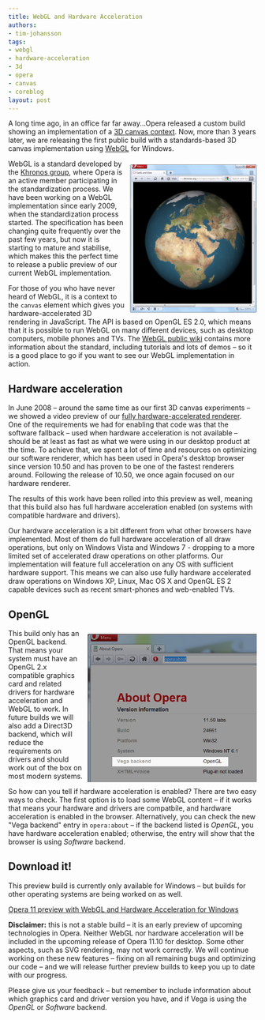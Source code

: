 ```yaml
---
title: WebGL and Hardware Acceleration
authors:
- tim-johansson
tags:
- webgl
- hardware-acceleration
- 3d
- opera
- canvas
- coreblog
layout: post
---
```

<p>A long time ago, in an office far far away...Opera released a custom build showing an implementation of a <a href="http://my.opera.com/timjoh/blog/2007/11/13/taking-the-canvas-to-another-dimension" rel="nofollow">3D canvas context</a>. Now, more than 3 years later, we are releasing the first public build with a standards-based 3D canvas implementation using <a href="http://www.khronos.org/webgl" rel="nofollow">WebGL</a> for Windows.</p> <img src="/blog/webgl-and-hardware-acceleration-2/opera11webgl.png" alt="A WebGL demo running in the Opera 11 preview with WebGL and Hardware Acceleration for Windows" height="300" style="float:right; margin: 10px 0 10px 10px;" />

<p>WebGL is a standard developed by the <a href="http://www.khronos.org">Khronos group</a>, where Opera is an active member participating in the standardization process. We have been working on a WebGL implementation since early 2009, when the standardization process started. The specification has been changing quite frequently over the past few years, but now it is starting to mature and stabilise, which makes this the perfect time to release a public preview of our current WebGL implementation.</p>
<p>For those of you who have never heard of WebGL, it is a context to the <code>canvas</code> element which gives you hardware-accelerated 3D rendering in JavaScript. The API is based on OpenGL ES 2.0, which means that it is possible to run WebGL on many different devices, such as desktop computers, mobile phones and TVs. The <a href="http://khronos.org/webgl/wiki/Main_Page">WebGL public wiki</a> contains more information about the standard, including tutorials and lots of demos – so it is a good place to go if you want to see our WebGL implementation in action.</p>

<h2>Hardware acceleration</h2>
<p>In June 2008 – around the same time as our first 3D canvas experiments – we showed a video preview of our <a href="http://my.opera.com/core/blog/2008/06/05/engineering-seminar">fully hardware-accelerated renderer</a>. One of the requirements we had for enabling that code was that the software fallback – used when hardware acceleration is not available – should be at least as fast as what we were using in our desktop product at the time. To achieve that, we spent a lot of time and resources on optimizing our software renderer, which has been used in Opera&#39;s desktop browser since version 10.50 and has proven to be one of the fastest renderers around. Following the release of 10.50, we once again focused on our hardware renderer.</p>
<p>The results of this work have been rolled into this preview as well, meaning that this build also has full hardware acceleration enabled (on systems with compatible hardware and drivers).</p>

<p>Our hardware acceleration is a bit different from what other browsers have implemented. Most of them do full hardware acceleration of all draw operations, but only on Windows Vista and Windows 7 - dropping to a more limited set of accelerated draw operations on other platforms. Our implementation will feature full acceleration on any OS with sufficient hardware support. This means we can also use fully hardware accelerated draw operations on Windows XP, Linux, Mac OS X and OpenGL ES 2 capable devices such as recent smart-phones and web-enabled TVs.</p>

<h2>OpenGL</h2>
<img src="/blog/webgl-and-hardware-acceleration-2/opera_about_opengl.png" alt="opera:about showing the new Vega backend entry" height="300" style="float:right;margin: 10px 0 10px 10px;" />

<p>This build only has an OpenGL backend. That means your system must have an OpenGL 2.x compatible graphics card and related drivers for hardware acceleration and WebGL to work. In future builds we will also add a Direct3D backend, which will reduce the requirements on drivers and should work out of the box on most modern systems.</p>
<p>So how can you tell if hardware acceleration is enabled? There are two easy ways to check. The first option is to load some WebGL content – if it works that means your hardware and drivers are compatbile, and hardware acceleration is enabled in the browser. Alternatively, you can check the new &quot;Vega backend&quot; entry in <code>opera:about</code> – if the backend listed is <i>OpenGL</i>, you have hardware acceleration enabled; otherwise, the entry will show that the browser is using <i>Software</i> backend.</p>

<h2>Download it!</h2>
<p>This preview build is currently only available for Windows – but builds for other operating systems are being worked on as well.</p>
<p><a href="http://snapshot.opera.com/labs/webgl/Opera_1150_24661_WebGL_en.exe">Opera 11 preview with WebGL and Hardware Acceleration for Windows</a></p>

<p><strong>Disclaimer:</strong> this is not a stable build – it is an early preview of upcoming technologies in Opera. Neither WebGL nor hardware acceleration will be included in the upcoming release of Opera 11.10 for desktop. Some other aspects, such as SVG rendering, may not work correctly. We will continue working on these new features – fixing on all remaining bugs and optimizing our code – and we will release further preview builds to keep you up to date with our progress.</p>

<p>Please give us your feedback – but remember to include information about which graphics card and driver version you have, and if Vega is using the <i>OpenGL</i> or <i>Software</i> backend.</p>
